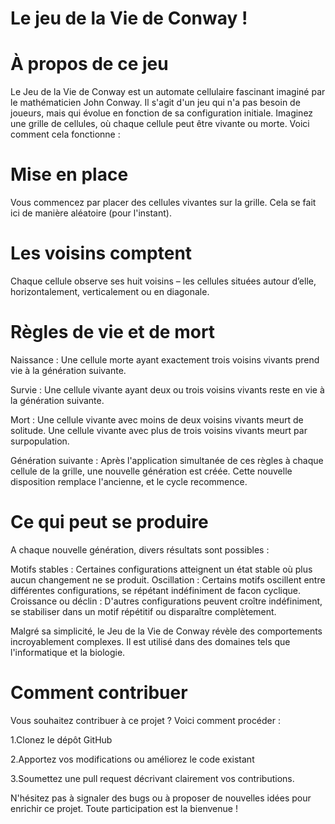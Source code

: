 # Le jeu de la Vie de Conway !

# À propos de ce jeu
Le Jeu de la Vie de Conway est un automate cellulaire fascinant imaginé par le mathématicien John Conway. Il s'agit d'un jeu qui n'a pas besoin de joueurs, mais qui évolue en fonction de sa configuration initiale. Imaginez une grille de cellules, où chaque cellule peut être vivante ou morte. Voici comment cela fonctionne :

# Mise en place
Vous commencez par placer des cellules vivantes sur la grille. Cela se fait ici de manière aléatoire (pour l'instant).

# Les voisins comptent
Chaque cellule observe ses huit voisins – les cellules situées autour d’elle, horizontalement, verticalement ou en diagonale.

# Règles de vie et de mort
Naissance : Une cellule morte ayant exactement trois voisins vivants prend vie à la génération suivante.

Survie : Une cellule vivante ayant deux ou trois voisins vivants reste en vie à la génération suivante.

Mort :
Une cellule vivante avec moins de deux voisins vivants meurt de solitude.
Une cellule vivante avec plus de trois voisins vivants meurt par surpopulation.

Génération suivante :
Après l'application simultanée de ces règles à chaque cellule de la grille, une nouvelle génération est créée. Cette nouvelle disposition remplace l'ancienne, et le cycle recommence.

# Ce qui peut se produire
A chaque nouvelle génération, divers résultats sont possibles :

Motifs stables : Certaines configurations atteignent un état stable où plus aucun changement ne se produit.
Oscillation : Certains motifs oscillent entre différentes configurations, se répétant indéfiniment de facon cyclique. 
Croissance ou déclin : D'autres configurations peuvent croître indéfiniment, se stabiliser dans un motif répétitif ou disparaître complètement.

Malgré sa simplicité, le Jeu de la Vie de Conway révèle des comportements incroyablement complexes. Il est utilisé dans des domaines tels que l'informatique et la biologie.

# Comment contribuer

Vous souhaitez contribuer à ce projet ? Voici comment procéder :

1.Clonez le dépôt GitHub 

2.Apportez vos modifications ou améliorez le code existant

3.Soumettez une pull request décrivant clairement vos contributions.

N'hésitez pas à signaler des bugs ou à proposer de nouvelles idées pour enrichir ce projet. Toute participation est la bienvenue !
